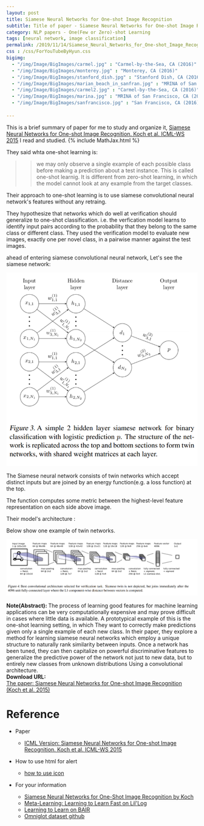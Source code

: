 ```yaml
---
layout: post
title: Siamese Neural Networks for One-shot Image Recognition
subtitle: Title of paper - Siamese Neural Networks for One-shot Image Recognition
category: NLP papers - One(Few or Zero)-shot Learning
tags: [neural network, image classification]
permalink: /2019/11/14/Siamese_Neural_Networks_for_One-shot_Image_Recognition/
css : /css/ForYouTubeByHyun.css
bigimg: 
  - "/img/Image/BigImages/carmel.jpg" : "Carmel-by-the-Sea, CA (2016)"
  - "/img/Image/BigImages/monterey.jpg" : "Monterey, CA (2016)"
  - "/img/Image/BigImages/stanford_dish.jpg" : "Stanford Dish, CA (2016)"
  - "/img/Image/BigImages/marian_beach_in_sanfran.jpg" : "MRINA of San Francisco, CA (2016)"
  - "/img/Image/BigImages/carmel2.jpg" : "Carmel-by-the-Sea, CA (2016)"
  - "/img/Image/BigImages/marina.jpg" : "MRINA of San Francisco, CA (2016)"
  - "/img/Image/BigImages/sanfrancisco.jpg" : "San Francisco, CA (2016)"
  
---
```


This is a brief summary of paper for me to study and organize it, [Siamese Neural Networks for One-shot Image Recognition. Koch et al. ICML-WS 2015](http://www.cs.toronto.edu/~rsalakhu/papers/oneshot1.pdf) I read and studied. 
{% include MathJax.html %}

They said whta one-shot learning is:

>> we may only observe a single example of each possible class before making a prediction about a test instance. This is called one-shot learnig. It is different from zero-shot learning, in which the model cannot look at any example from the target classes.

Their approach to one-shot learning is to use siamese convolutional neural network's features without any retraing.

They hypothesize that networks which do well at verification should generalize to one-shot classification. i.e. the verfication model learns to identify input pairs according to the probability that they belong to the same class or different class. They used the verification model to evaluate new images, exactly one per novel class, in a pairwise manner against the test images.

ahead of entering siamese convolutional neural network, Let's see the siamese network: 

![Koch et al. 2015](/img/Image/NaturalLanguageProcessing/NLPLabs/Paper_Investigation/One-shot_learning/2019-11-14-Siamese_Neural_Networks_for_One-shot_Image_Recognition/siamese_network.PNG)

The Siamese neural network consists of twin networks which accept distinct inputs but are joined by an energy function(e.g. a loss function) at the top.

The function computes some metric between the highest-level feature representation on each side above image.

Their model's architecture : 

Below show one example of twin networks. 

![Koch et al. 2015](/img/Image/NaturalLanguageProcessing/NLPLabs/Paper_Investigation/One-shot_learning/2019-11-14-Siamese_Neural_Networks_for_One-shot_Image_Recognition/siamese_convolutional_1.PNG
)

<div class="alert alert-info" role="alert"><i class="fa fa-info-circle"></i> <b>Note(Abstract): </b>
The process of learning good features for machine learning applications can be very computationally expensive and may prove difficult in cases where little data is available. A prototypical example of this is the one-shot learning setting, in which They want to correctly make predictions given only a single example of each new class. In their paper, they explore a method for learning siamese neural networks which employ a unique structure to naturally rank similarity between inputs. Once a network has been tuned, they can then capitalize on powerful discriminative features to generalize the predictive power of the network not just to new data, but to entirely new classes from unknown distributions Using a convolutional architecture.
</div>
    
<div class="alert alert-success" role="alert"><i class="fa fa-paperclip fa-lg"></i> <b>Download URL: </b><br>
  <a href="http://www.cs.toronto.edu/~rsalakhu/papers/oneshot1.pdf">The paper: Siamese Neural Networks for One-shot Image Recognition (Koch et al. 2015)</a>
</div>

# Reference 

- Paper 
  - [ICML Version: Siamese Neural Networks for One-shot Image Recognition. Koch et al. ICML-WS 2015](http://www.cs.toronto.edu/~rsalakhu/papers/oneshot1.pdf)
  
  
- How to use html for alert
  - [how to use icon](http://idratherbewriting.com/documentation-theme-jekyll/mydoc_icons.html)
    
- For your information
  - [Siamese Neural Networks for One-Shot Image Recognition by Koch](http://www.cs.toronto.edu/~gkoch/files/msc-thesis.pdf)
  - [Meta-Learning: Learning to Learn Fast on Lil'Log](https://lilianweng.github.io/lil-log/2018/11/30/meta-learning.html)
  - [Learning to Learn on BAIR](https://bair.berkeley.edu/blog/2017/07/18/learning-to-learn/)
  - [Omniglot dataset github](https://github.com/brendenlake/omniglot/tree/057f034baf2ecb8530bc5710e5a23584d2a519cc)






























